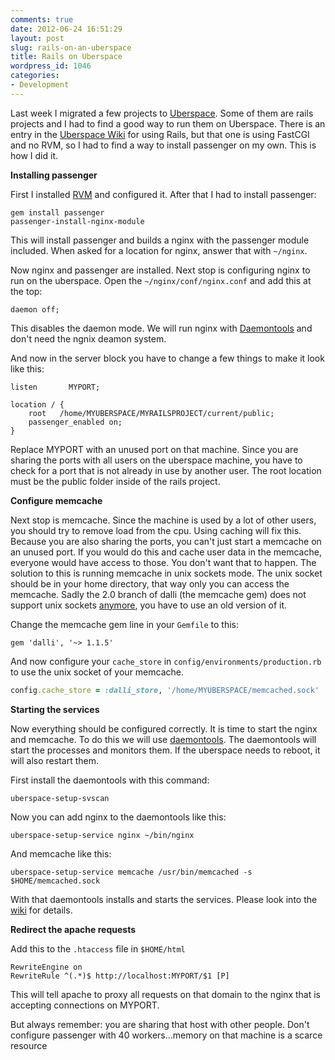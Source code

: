 ```yaml
---
comments: true
date: 2012-06-24 16:51:29
layout: post
slug: rails-on-an-uberspace
title: Rails on Uberspace
wordpress_id: 1046
categories:
- Development
---
```


Last week I migrated a few projects to
[Uberspace](http://bitboxer.de/2012/06/17/moved-to-uberspace/). Some of them
are rails projects and I had to find a good way to run them on Uberspace. There
is an entry in the [Uberspace Wiki](http://uberspace.de/dokuwiki/cool:rails)
for using Rails, but that one is using FastCGI and no RVM, so I had to find a
way to install passenger on my own. This is how I did it.

<!-- more -->

**Installing passenger**

First I installed [RVM](https://rvm.io/rvm/install/) and configured it. After
that I had to install passenger:

```
gem install passenger
passenger-install-nginx-module
```

This will install passenger and builds a nginx with the passenger module
included. When asked for a location for nginx, answer that with `~/nginx`.

Now nginx and passenger are installed. Next stop is configuring nginx to run on
the uberspace. Open the `~/nginx/conf/nginx.conf` and add this at the top:

```
daemon off;
```

This disables the daemon mode. We will run nginx with
[Daemontools](http://uberspace.de/dokuwiki/system:daemontools) and don't need
the ngnix deamon system.

And now in the server block you have to change a few things to make it look
like this:

```
listen       MYPORT;

location / {
    root   /home/MYUBERSPACE/MYRAILSPROJECT/current/public;
    passenger_enabled on;
}
```

Replace MYPORT with an unused port on that machine. Since you are sharing the
ports with all users on the uberspace machine, you have to check for a port
that is not already in use by another user. The root location must be the
public folder inside of the rails project.

**Configure memcache**

Next stop is memcache. Since the machine is used by a lot of other users, you
should try to remove load from the cpu. Using caching will fix this. Because
you are also sharing the ports, you can't just start a memcache on an unused
port. If you would do this and cache user data in the memcache, everyone would
have access to those. You don't want that to happen. The solution to this is
running memcache in unix sockets mode. The unix socket should be in your home
directory, that way only you can access the memcache. Sadly the 2.0 branch of
dalli (the memcache gem) does not support unix sockets
[anymore](http://github.com/mperham/dalli/issues/229), you have to use an old
version of it.

Change the memcache gem line in your `Gemfile` to this:

```
gem 'dalli', '~> 1.1.5'
```

And now configure your `cache_store` in `config/environments/production.rb` to
use the unix socket of your memcache.

``` ruby
config.cache_store = :dalli_store, '/home/MYUBERSPACE/memcached.sock'
```

**Starting the services**

Now everything should be configured correctly. It is time to start the nginx
and memcache. To do this we will use
[daemontools](http://uberspace.de/dokuwiki/system:daemontools). The daemontools
will start the processes and monitors them. If the uberspace needs to reboot,
it will also restart them.

First install the daemontools with this command:

```
uberspace-setup-svscan
```

Now you can add nginx to the daemontools like this:

```
uberspace-setup-service nginx ~/bin/nginx
```

And memcache like this:

```
uberspace-setup-service memcache /usr/bin/memcached -s $HOME/memcached.sock
```

With that daemontools installs and starts the services. Please look into the
[wiki](http://uberspace.de/dokuwiki/system:daemontools) for details.

**Redirect the apache requests**

Add this to the `.htaccess` file in `$HOME/html`

```
RewriteEngine on
RewriteRule ^(.*)$ http://localhost:MYPORT/$1 [P]
```

This will tell apache to proxy all requests on that domain to the nginx that is
accepting connections on MYPORT.

But always remember: you are sharing that host with other people. Don't
configure passenger with 40 workers...memory on that machine is a scarce
resource
